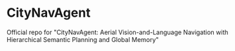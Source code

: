 # CityNavAgent
Official repo for "CityNavAgent: Aerial Vision-and-Language Navigation with Hierarchical Semantic Planning and Global Memory"
